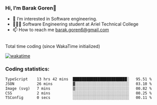 ###  Hi, I’m Barak Goren👋
- 👀 I’m interested in Software engineering.
- 👨🏼‍🎓 Software Engineering student at Ariel Technical College
- 📫 How to reach me barak.goren6@gmail.com
##
Total time coding (since WakaTime initialized)

[![wakatime](https://wakatime.com/badge/user/5cc5ec80-a806-4ca2-a704-db29274e48cd.svg)](https://wakatime.com/@5cc5ec80-a806-4ca2-a704-db29274e48cd)

   
### Coding statistics:

<!--START_SECTION:waka-->

```txt
TypeScript    13 hrs 42 mins  ████████████████████████░   95.51 %
JSON          26 mins         ▓░░░░░░░░░░░░░░░░░░░░░░░░   03.10 %
Image (svg)   7 mins          ▒░░░░░░░░░░░░░░░░░░░░░░░░   00.82 %
CSS           2 mins          ░░░░░░░░░░░░░░░░░░░░░░░░░   00.25 %
TSConfig      0 secs          ░░░░░░░░░░░░░░░░░░░░░░░░░   00.11 %
```

<!--END_SECTION:waka-->

<!---
barakgoren/barakgoren is a ✨ special ✨ repository because its `README.md` (this file) appears on your GitHub profile.
You can click the Preview link to take a look at your changes.
--->
